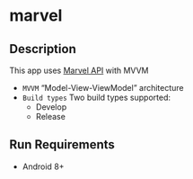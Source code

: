 # marvel

## Description
This app uses [Marvel API](https://developer.marvel.com) with MVVM

* `MVVM` “Model-View-ViewModel” architecture
* `Build types` Two build types supported:
	* Develop
	* Release

## Run Requirements
* Android 8+